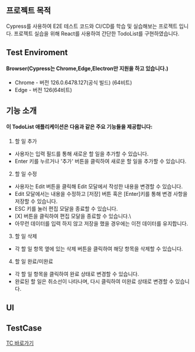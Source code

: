 ## 프로젝트 목적
Cypress를 사용하여 E2E 테스트 코드와 CI/CD를 학습 및 실습해보는 프로젝트 입니다.
프로젝트 실습을 위해 React를 사용하여 간단한 TodoList를 구현하였습니다.

## Test Enviroment
#### Browser(Cypress는 Chrome,Edge,Electron만 지원을 하고 있습니다.)
- Chrome - 버전 126.0.6478.127(공식 빌드) (64비트)
- Edge - 버전 126(64비트)

## 기능 소개
#### 이 TodoList 애플리케이션은 다음과 같은 주요 기능들을 제공합니다:

1. 할 일 추가
 - 사용자는 입력 필드를 통해 새로운 할 일을 추가할 수 있습니다.
 - Enter 키를 누르거나 '추가' 버튼을 클릭하여 새로운 할 일을 추가할 수 있습니다.

2. 할 일 수정
 - 사용자는 Edit 버튼을 클릭해 Edit 모달에서 작성한 내용을 변경할 수 있습니다.
 - Edit 모달에서는 내용을 수정하고 [저장] 버튼 혹은 [Enter]키를 통해 변경 사항을 저장할 수 있습니다.
 - ESC 키를 눌러 편집 모달을 종료할 수 있습니다.
 - \[X\] 버튼을 클릭하여 편집 모달을 종료할 수 있습니다.\
 - 아무런 데이터를 입력 하지 않고 저장을 했을 경우에는 이전 데이터를 유지합니다.

3. 할 일 삭제
 - 각 할 일 항목 옆에 있는 삭제 버튼을 클릭하여 해당 항목을 삭제할 수 있습니다.

4. 할 일 완료/미완료
 - 각 할 일 항목을 클릭하여 완료 상태로 변경할 수 있습니다.
 - 완료된 할 일은 취소선이 나타나며, 다시 클릭하여 미완료 상태로 변경할 수 있습니다.

## UI

## TestCase
[TC 바로가기](https://docs.google.com/spreadsheets/d/1M8znB8AjMz3_I2Q9O3Xuk9-1kRuwMkn--X2LcxzuiGQ/edit?usp=sharing)

